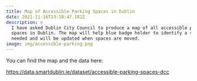 ```yaml
---
title: Map of Accessible Parking Spaces in Dublin
date: 2021-11-16T13:10:47.182Z
description: >
  I have asked Dublin City Council to produce a map of all accessible parking
  spaces in Dublin. The map will help blue badge holder to identify a space when
  needed and will be updated when spaces are moved.
image: img/accessible-parking.png
---
```

You can find the map and the data here: <!--StartFragment-->

<https://data.smartdublin.ie/dataset/accessible-parking-spaces-dcc>

<!--EndFragment-->